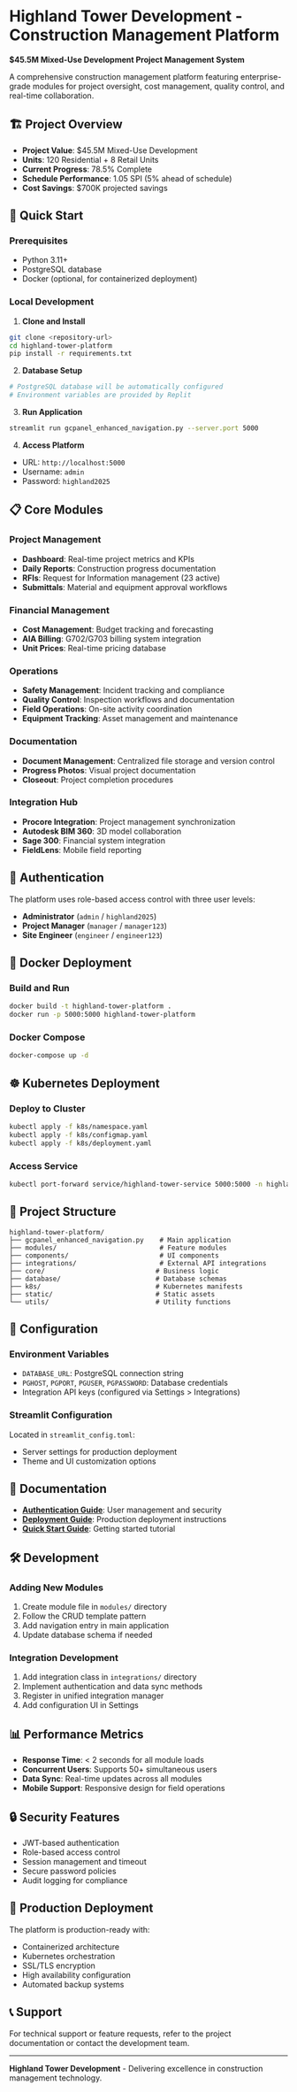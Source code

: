 # Highland Tower Development - Construction Management Platform

**$45.5M Mixed-Use Development Project Management System**

A comprehensive construction management platform featuring enterprise-grade modules for project oversight, cost management, quality control, and real-time collaboration.

## 🏗️ Project Overview

- **Project Value**: $45.5M Mixed-Use Development
- **Units**: 120 Residential + 8 Retail Units
- **Current Progress**: 78.5% Complete
- **Schedule Performance**: 1.05 SPI (5% ahead of schedule)
- **Cost Savings**: $700K projected savings

## 🚀 Quick Start

### Prerequisites
- Python 3.11+
- PostgreSQL database
- Docker (optional, for containerized deployment)

### Local Development

1. **Clone and Install**
```bash
git clone <repository-url>
cd highland-tower-platform
pip install -r requirements.txt
```

2. **Database Setup**
```bash
# PostgreSQL database will be automatically configured
# Environment variables are provided by Replit
```

3. **Run Application**
```bash
streamlit run gcpanel_enhanced_navigation.py --server.port 5000
```

4. **Access Platform**
- URL: `http://localhost:5000`
- Username: `admin`
- Password: `highland2025`

## 📋 Core Modules

### Project Management
- **Dashboard**: Real-time project metrics and KPIs
- **Daily Reports**: Construction progress documentation
- **RFIs**: Request for Information management (23 active)
- **Submittals**: Material and equipment approval workflows

### Financial Management
- **Cost Management**: Budget tracking and forecasting
- **AIA Billing**: G702/G703 billing system integration
- **Unit Prices**: Real-time pricing database

### Operations
- **Safety Management**: Incident tracking and compliance
- **Quality Control**: Inspection workflows and documentation
- **Field Operations**: On-site activity coordination
- **Equipment Tracking**: Asset management and maintenance

### Documentation
- **Document Management**: Centralized file storage and version control
- **Progress Photos**: Visual project documentation
- **Closeout**: Project completion procedures

### Integration Hub
- **Procore Integration**: Project management synchronization
- **Autodesk BIM 360**: 3D model collaboration
- **Sage 300**: Financial system integration
- **FieldLens**: Mobile field reporting

## 🔐 Authentication

The platform uses role-based access control with three user levels:

- **Administrator** (`admin` / `highland2025`)
- **Project Manager** (`manager` / `manager123`)
- **Site Engineer** (`engineer` / `engineer123`)

## 🐳 Docker Deployment

### Build and Run
```bash
docker build -t highland-tower-platform .
docker run -p 5000:5000 highland-tower-platform
```

### Docker Compose
```bash
docker-compose up -d
```

## ☸️ Kubernetes Deployment

### Deploy to Cluster
```bash
kubectl apply -f k8s/namespace.yaml
kubectl apply -f k8s/configmap.yaml
kubectl apply -f k8s/deployment.yaml
```

### Access Service
```bash
kubectl port-forward service/highland-tower-service 5000:5000 -n highland-tower
```

## 📁 Project Structure

```
highland-tower-platform/
├── gcpanel_enhanced_navigation.py    # Main application
├── modules/                          # Feature modules
├── components/                       # UI components
├── integrations/                     # External API integrations
├── core/                            # Business logic
├── database/                        # Database schemas
├── k8s/                             # Kubernetes manifests
├── static/                          # Static assets
└── utils/                           # Utility functions
```

## 🔧 Configuration

### Environment Variables
- `DATABASE_URL`: PostgreSQL connection string
- `PGHOST`, `PGPORT`, `PGUSER`, `PGPASSWORD`: Database credentials
- Integration API keys (configured via Settings > Integrations)

### Streamlit Configuration
Located in `streamlit_config.toml`:
- Server settings for production deployment
- Theme and UI customization options

## 📖 Documentation

- **[Authentication Guide](AUTHENTICATION_DEPLOYMENT_GUIDE.md)**: User management and security
- **[Deployment Guide](DEPLOYMENT_GUIDE.md)**: Production deployment instructions
- **[Quick Start Guide](QUICK_START_GUIDE.md)**: Getting started tutorial

## 🛠️ Development

### Adding New Modules
1. Create module file in `modules/` directory
2. Follow the CRUD template pattern
3. Add navigation entry in main application
4. Update database schema if needed

### Integration Development
1. Add integration class in `integrations/` directory
2. Implement authentication and data sync methods
3. Register in unified integration manager
4. Add configuration UI in Settings

## 📊 Performance Metrics

- **Response Time**: < 2 seconds for all module loads
- **Concurrent Users**: Supports 50+ simultaneous users
- **Data Sync**: Real-time updates across all modules
- **Mobile Support**: Responsive design for field operations

## 🔒 Security Features

- JWT-based authentication
- Role-based access control
- Session management and timeout
- Secure password policies
- Audit logging for compliance

## 🚀 Production Deployment

The platform is production-ready with:
- Containerized architecture
- Kubernetes orchestration
- SSL/TLS encryption
- High availability configuration
- Automated backup systems

## 📞 Support

For technical support or feature requests, refer to the project documentation or contact the development team.

---

**Highland Tower Development** - Delivering excellence in construction management technology.